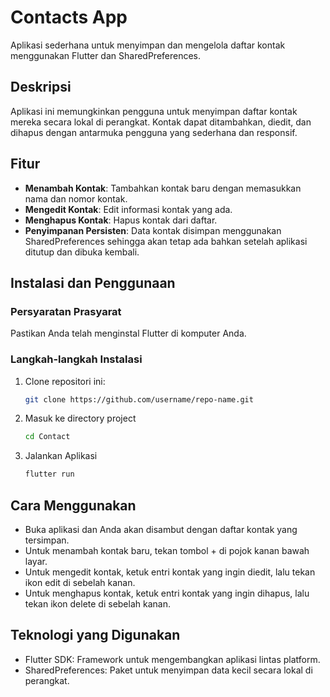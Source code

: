 # Contacts App

Aplikasi sederhana untuk menyimpan dan mengelola daftar kontak menggunakan Flutter dan SharedPreferences.

## Deskripsi

Aplikasi ini memungkinkan pengguna untuk menyimpan daftar kontak mereka secara lokal di perangkat. Kontak dapat ditambahkan, diedit, dan dihapus dengan antarmuka pengguna yang sederhana dan responsif.

## Fitur

- **Menambah Kontak**: Tambahkan kontak baru dengan memasukkan nama dan nomor kontak.
- **Mengedit Kontak**: Edit informasi kontak yang ada.
- **Menghapus Kontak**: Hapus kontak dari daftar.
- **Penyimpanan Persisten**: Data kontak disimpan menggunakan SharedPreferences sehingga akan tetap ada bahkan setelah aplikasi ditutup dan dibuka kembali.

## Instalasi dan Penggunaan

### Persyaratan Prasyarat

Pastikan Anda telah menginstal Flutter di komputer Anda.

### Langkah-langkah Instalasi

1. Clone repositori ini:

   ```bash
   git clone https://github.com/username/repo-name.git
2. Masuk ke directory project

   ```bash
   cd Contact
3. Jalankan Aplikasi
   ```bash
   flutter run

## Cara Menggunakan
- Buka aplikasi dan Anda akan disambut dengan daftar kontak yang tersimpan.
- Untuk menambah kontak baru, tekan tombol + di pojok kanan bawah layar.
- Untuk mengedit kontak, ketuk entri kontak yang ingin diedit, lalu tekan ikon edit di sebelah kanan.
- Untuk menghapus kontak, ketuk entri kontak yang ingin dihapus, lalu tekan ikon delete di sebelah kanan.

## Teknologi yang Digunakan
- Flutter SDK: Framework untuk mengembangkan aplikasi lintas platform.
- SharedPreferences: Paket untuk menyimpan data kecil secara lokal di perangkat.




